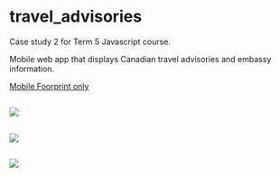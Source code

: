 # travel_advisories

Case study 2 for Term 5 Javascript course. 

Mobile web app that displays Canadian travel advisories and embassy information. 

[Mobile Foorprint only](https://jameskidd-casestudy-extra.herokuapp.com)

![](https://i.imgur.com/lzj1qyf.png)
---
![](https://i.imgur.com/40nVBC4.png)
---
![](https://i.imgur.com/1SEVLXo.png)
---


